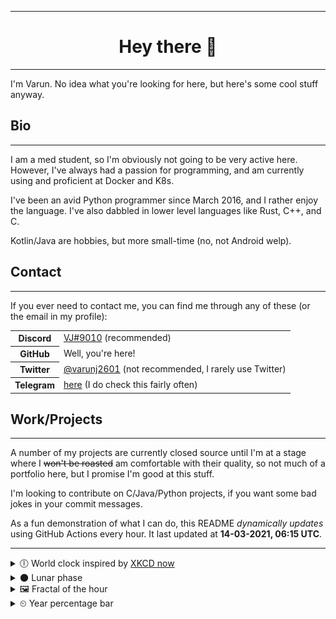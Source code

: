 ***

<h1 align="center">
Hey there 👋
</h1>

***

I'm Varun. No idea what you're looking for here, but here's some cool stuff anyway.

<h2>
Bio
</h2>

***

I am a med student, so I'm obviously not going to be very active here. However, I've always had a passion for programming, and am currently using and proficient at Docker and K8s.

I've been an avid Python programmer since March 2016, and I rather enjoy the language. I've also dabbled in lower level languages like Rust, C++, and C.

Kotlin/Java are hobbies, but more small-time (no, not Android welp).

<h2>
Contact
</h2>

***
If you ever need to contact me, you can find me through any of these (or the email in my profile):

<table>
<tr>
<th>
<strong>Discord</strong>
</th>
<td>
<a href="https://discord.com/users/411166117084528640">VJ#9010</a> (recommended)
</td>
</tr>
<tr>
<th>GitHub</th>
<td>Well, you're here!</td>
</tr>
<tr>
<th>Twitter</th>
<td><a href="https://twitter.com/varunj2601">@varunj2601</a> (not recommended, I rarely use Twitter)</td>
</tr>
<tr>
<th>Telegram</th>
<td><a href="https://t.me/extremely_slim_shady">here</a> (I do check this fairly often)</td></tr>
</table>

<h2>Work/Projects</h2>

***
A number of my projects are currently closed source until I'm at a stage where I
~~won't be roasted~~ am comfortable with their quality, so not much of a portfolio here,
but I promise I'm good at this stuff.

I'm looking to contribute on C/Java/Python projects, if you want some bad jokes in your commit messages.

As a fun demonstration of what I can do, this README *dynamically updates* using GitHub Actions every hour.
It last updated at **14-03-2021, 06:15 UTC**.
***
<details>
<summary>🕕 World clock inspired by <a href="https://xkcd.com/now">XKCD now</a></summary>

> <img src="generated/now.png" width="512">

</details>
<details>
<summary>🌑 Lunar phase</summary>

The moon is approximately 5.40% through its phase (New Moon).

</details>
<details>
<summary>&#x1f5bc; Fractal of the hour</summary>

> <img src="generated/fractal.png" width="512">

</details>
<details>
<summary>&#x23f2; Year percentage bar</summary>
<pre><code>2021 [███▁▁▁▁▁▁▁▁▁▁▁▁▁▁▁▁▁] 19.80%</code></pre>
</details>
